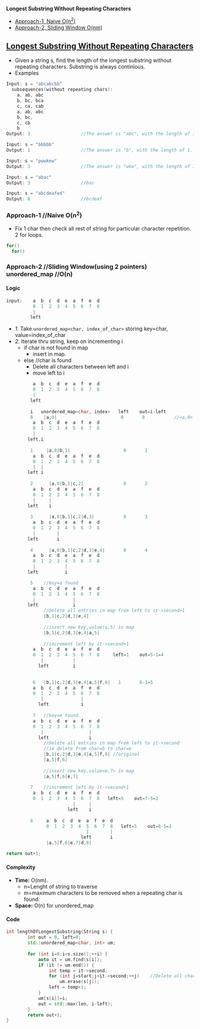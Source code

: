 **Longest Substring Without Repeating Characters**
- [Approach-1, Naive O(n<sup>2</sup>)](#a1)
- [Approach-2, Sliding Window O(nm)](#a2)

## [Longest Substring Without Repeating Characters](https://leetcode.com/problems/longest-substring-without-repeating-characters/)
- Given a string s, find the length of the longest substring without repeating characters. Substring is always continious.
- Examples
```c
Input: s = "abcabcbb"
  subsequences(without repeating chars):  
    a, ab, abc
    b, bc, bca
    c, ca, cab
    a, ab, abc
    b, bc,
    c, cb
    b
Output: 3                   //The answer is "abc", with the length of 3.

Input: s = "bbbbb"
Output: 1                   //The answer is "b", with the length of 1.

Input: s = "pwwkew"
Output: 3                   //The answer is "wke", with the length of 3. Note "pwke" is not contigious substring.

Input: s = "abac"
Output: 3                   //bac

Input: s = "abcdeafed"
Output: 6                   //bcdeaf
```

<a name=a1></a>
### Approach-1 //Naive O(n<sup>2</sup>)
- Fix 1 char then check all rest of string for particular character repetition. 2 for loops.
```c
for()
  for()
```

### Approach-2  //Sliding Window(using 2 pointers) unordered_map    //O(n)
#### Logic
```c
input:    a  b  c  d  e  a  f  e  d
          0  1  2  3  4  5  6  7  8
          |
         left
```
- *1.* Take `unordered_map<char, index_of_char>` storing key=char, value=index_of_char
- _2._ Iterate thru string, keep on incrementing i
  - if char is not found in map 
    - insert in map.
  - else      //char is found
    - Delete all characters between left and i
    - move left to i
```c
          a  b  c  d  e  a  f  e  d
          0  1  2  3  4  5  6  7  8
          |
         left
         
         i   unordered_map<char, index>   left    out=i-left
         0    |a,0|                        0       0           //<a,0> not in map insert
          a  b  c  d  e  a  f  e  d
          0  1  2  3  4  5  6  7  8
          |
        left,i
         
         1     |a,0|b,1|                    0       1
          a  b  c  d  e  a  f  e  d
          0  1  2  3  4  5  6  7  8
          |  |
        left i
        
         2      |a,0|b,1|c,2|               0       2
          a  b  c  d  e  a  f  e  d
          0  1  2  3  4  5  6  7  8
          |     |
        left    i
        
         3      |a,0|b,1|c,2|d,3|           0       3
          a  b  c  d  e  a  f  e  d
          0  1  2  3  4  5  6  7  8
          |        |
        left       i
        
         4      |a,0|b,1|c,2|d,3|e,4|       0       4
          a  b  c  d  e  a  f  e  d
          0  1  2  3  4  5  6  7  8
          |           |
        left          i

         5    //key=a found
          a  b  c  d  e  a  f  e  d
          0  1  2  3  4  5  6  7  8
          |              |
        left             i
              //Delete all entries in map from left to it->second+1
              |b,1|c,2|d,3|e,4|
                        
              //insert new key,value(a,5) in map
              |b,1|c,2|d,3|e,4|a,5|     
              
              //increment left by it->second+1  
          a  b  c  d  e  a  f  e  d
          0  1  2  3  4  5  6  7  8     left=1    out=5-1=4
             |           |
            left         i    

              
          6   |b,1|c,2|d,3|e,4|a,5|f,6|   1       6-1=5
          a  b  c  d  e  a  f  e  d
          0  1  2  3  4  5  6  7  8
             |              |
            left            i    
          
          7   //key=e found
          a  b  c  d  e  a  f  e  d
          0  1  2  3  4  5  6  7  8
             |                 |
            left               i    
              //Delete all entries in map from left to it->second
              //ie delete from char=b to char=e
              |b,1|c,2|d,3|e,4|a,5|f,6| //original
              |a,5|f,6|
              
              //insert new key,value<e,7> in map
              |a,5|f,6|e,7|
              
         7    //increment left by it->second+1
          a  b  c  d  e  a  f  e  d
          0  1  2  3  4  5  6  7  8   left=5    out=7-5=2
                         |     |
                       left    i
            
         8     a  b  c  d  e  a  f  e  d
               0  1  2  3  4  5  6  7  8   left=5    out=8-5=3
                              |        |
                            left       i
               |a,5|f,6|e,7|d,8|

return out+1;
```
#### Complexity
- **Time:** O(nm). 
  - n=Lenght of string to traverse
  - m=maximum characters to be removed when a repeating char is found.
- **Space:** O(n) for unordered_map
#### Code
```cpp
int lengthOfLongestSubstring(String s) {
        int out = 0, left=0;
        std::unordered_map<char, int> um;
        
        for (int i=0;i<s.size();++i) {
            auto it = um.find(s[i]);
            if (it != um.end()) {
                int temp = it->second;
                for (int j=start;j<it->second;++j)    //Delete all chars from left till
                    um.erase(s[j]);
                left = temp+1;
            }
            um[s[i]]=i;
            out = std::max(len, i-left);
        }
        return out+1;
}
```
